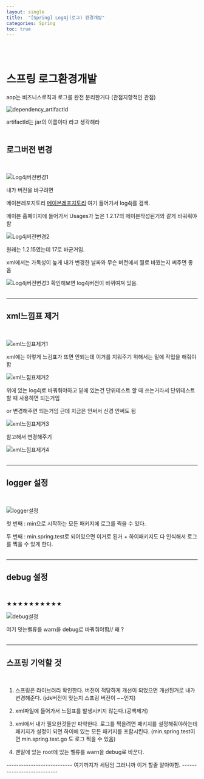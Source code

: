 ```yaml
---
layout: single
title:  "[Spring] Log4j(로그) 환경개발"
categories: Spring
toc: true
---
```

<br><br>

# 스프링 로그환경개발 #

aop는 비즈니스로직과 로그를 완전 분리한거다 (관점지향적인 관점)
<br>
 

![dependency_artifactId](https:/images/2023-06-13-Springlog4j.md/dependency_artifactId.png)

artifactId는 jar의 이름이다 라고 생각해라 
<br><br>


## 로그버전 변경 ##
<br>

![Log4j버전변경1](https:/images/2023-06-13-Springlog4j.md/Log4j버전변경1.png)

내가 버전을 바구려면 
<br>


메이븐레포지토리
[메이븐레포지토리](https://mvnrepository.com/) 여기 들어가서 log4j를 검색.
<br>


메이븐 홈페이지에 들어가서 Usages가 높은 1.2.17의 메이븐작성된거와 같게 바궈줘야함 
<br>

![Log4j버전변경2](https:/images/2023-06-13-Springlog4j.md/Log4j버전변경2.png)

원래는 1.2.15였는데 17로 바군거임.

xml에서는 가독성이 높게 내가 변경한 날짜와 무슨 버전에서 뭘로 바꿨는지 써주면 좋음
<br>


![Log4j버전변경3](https:/images/2023-06-13-Springlog4j.md/Log4j버전변경3.png)
확인해보면 log4j버전이 바뀌여져 있음.
<br><br>

------------------------------------------------------

## xml느낌표 제거 ##
<br>

![xml느낌표제거1](https:/images/2023-06-13-Springlog4j.md/xml느낌표제거1.png)

xml에는 이렇게 느김표가 뜨면 안되는데 이거를 지워주기 위해서는 
밑에 작업을 해줘야함
<br>


![xml느낌표제거2](https:/images/2023-06-13-Springlog4j.md/xml느낌표제거2.png)

위에 있는 log4j로 바꿔줘야하고 밑에 있는건 단위테스트 할 때 쓰는거라서 단위테스트 할 때 사용하면 되는거임 

or 변경해주면 되는거임 근데 지금은 안써서 신경 안써도 됨
<br>


![xml느낌표제거3](https:/images/2023-06-13-Springlog4j.md/xml느낌표제거3.png)

참고해서 변경해주기
<br>


![xml느낌표제거4](https:/images/2023-06-13-Springlog4j.md/xml느낌표제거4.png)
<br><br>

------------------------------------------------------

## logger 설정 ##
 <br>


![logger설정](https:/images/2023-06-13-Springlog4j.md/logger설정.png)

첫 번째 : min으로 시작하는 모든 패키지에 로그를 찍을 수 있다. 

두 번째 : min.spring.test로 되어있으면 이거로 된거 + 하이패키지도 다 인식해서 로그를 찍을 수 있게 한다.
<br><br>

------------------------------------------------------

## debug 설정 ##
<br>

★★★★★★★★★★

![debug설정](https:/images/2023-06-13-Springlog4j.md/debug설정.png)

여기 잇는벨류를  warn을 debug로 바꿔줘야함// 왜 ? 
<br><br>

------------------------------------------------------

## 스프링 기억할 것 ##
<br>

1. 스프링은 라이브러리 확인한다. 버전이 적당하게 개선이 되었으면 개선된거로 내가 변경해준다. (jdk버전이 맞는지 스프링 버전이 ~~인지)

2. xml파일에 들어가서 느낌표를 발생시키지 않는다.(공백제거)

3. xml에서 내가 필요한것들만 파악한다. 로그를 찍을려면 패키지를 설정해줘야하는데 패키지가 설정이 되면 하이에 있는 모든 패키지를 포함시킨다. (min.spring.test이면 min.spring.test.go 도 로그 찍을 수 있음)

4. 맨밑에 있는 root에 있는 벨류를 warn을 debug로 바꾼다.


--------------------------- 여기까지가 세팅임 그러니까 이거 할줄 알아야함. ---------------------------

